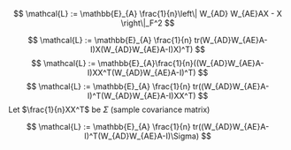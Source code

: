 $$
\mathcal{L} := \mathbb{E}_{A} \frac{1}{n}\left\| W_{AD} W_{AE}AX - X  \right\|_F^2
$$

$$
\mathcal{L} := \mathbb{E}_{A} \frac{1}{n} tr(W_{AD}W_{AE}A-I)X(W_{AD}W_{AE}A-I)X)^T) 
$$
$$
\mathcal{L} := \mathbb{E}_{A}\frac{1}{n}((W_{AD}W_{AE}A-I)XX^T(W_{AD}W_{AE}A-I)^T) 
$$
$$
\mathcal{L} := \mathbb{E}_{A} \frac{1}{n} tr((W_{AD}W_{AE}A-I)^T(W_{AD}W_{AE}A-I)XX^T) 
$$
Let $\frac{1}{n}XX^T$ be $\Sigma$ (sample covariance matrix) 

$$
\mathcal{L} := \mathbb{E}_{A} \frac{1}{n} tr((W_{AD}W_{AE}A-I)^T(W_{AD}W_{AE}A-I)\Sigma) 
$$




